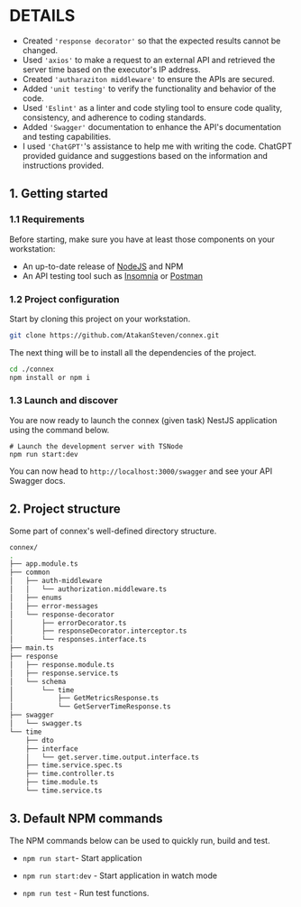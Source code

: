# DETAILS
- Created `'response decorator'` so that the expected results cannot be changed.
- Used `'axios'` to make a request to an external API and retrieved the server time based on the executor's IP address.
- Created `'autharaziton middleware'` to ensure the APIs are secured.
- Added `'unit testing'` to verify the functionality and behavior of the code.
- Used `'Eslint'` as a linter and code styling tool to ensure code quality, consistency, and adherence to coding standards.
- Added `'Swagger'` documentation to enhance the API's documentation and testing capabilities.
- I used `'ChatGPT'`'s assistance to help me with writing the code. ChatGPT provided guidance and suggestions based on the information and instructions provided.

## 1. Getting started

### 1.1 Requirements

Before starting, make sure you have at least those components on your workstation:

- An up-to-date release of [NodeJS](https://nodejs.org/) and NPM
- An API testing tool such as [Insomnia](https://insomnia.rest/) or [Postman](https://www.postman.com/)

### 1.2 Project configuration

Start by cloning this project on your workstation.

``` sh
git clone https://github.com/AtakanSteven/connex.git
```

The next thing will be to install all the dependencies of the project.

```sh
cd ./connex
npm install or npm i
```

### 1.3 Launch and discover

You are now ready to launch the connex (given task) NestJS application using the command below.

```shell
# Launch the development server with TSNode
npm run start:dev
```

You can now head to `http://localhost:3000/swagger` and see your API Swagger docs.

## 2. Project structure

Some part of connex's well-defined directory structure.

```sh
connex/
.
├── app.module.ts
├── common
│   ├── auth-middleware
│   │   └── authorization.middleware.ts
│   ├── enums
│   ├── error-messages
│   └── response-decorator
│       ├── errorDecorator.ts
│       ├── responseDecorator.interceptor.ts
│       └── responses.interface.ts
├── main.ts
├── response
│   ├── response.module.ts
│   ├── response.service.ts
│   └── schema
│       └── time
│           ├── GetMetricsResponse.ts
│           └── GetServerTimeResponse.ts
├── swagger
│   └── swagger.ts
└── time
    ├── dto
    ├── interface
    │   └── get.server.time.output.interface.ts
    ├── time.service.spec.ts
    ├── time.controller.ts
    ├── time.module.ts
    └── time.service.ts
```

## 3. Default NPM commands

The NPM commands below can be used to quickly run, build and test.

- `npm run start`- Start application

- `npm run start:dev` - Start application in watch mode

- `npm run test` - Run test functions.


